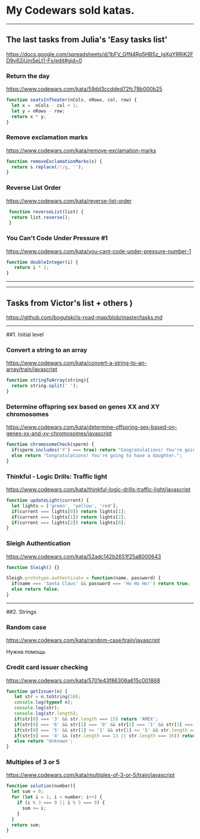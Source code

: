 # My Codewars sold katas.

---
## The last tasks from Julia's 'Easy tasks list'
https://docs.google.com/spreadsheets/d/1bFV_GfN4Rg5HB5z_IgXgYRRiK2FD9v62jUm5eLt1-Fs/edit#gid=0


### Return the day
https://www.codewars.com/kata/59dd3ccdded72fc78b000b25
```javascript
function seatsInTheater(nCols, nRows, col, row) {
  let x =  nCols - col + 1;
  let y = nRows - row;
  return x * y;
}
```

### Remove exclamation marks
https://www.codewars.com/kata/remove-exclamation-marks
```javascript
function removeExclamationMarks(s) {
  return s.replace(/!/g, '');
}
```

### Reverse List Order
https://www.codewars.com/kata/reverse-list-order
```javascript
 function reverseList(list) {
  return list.reverse();
 }
```

### You Can't Code Under Pressure #1
https://www.codewars.com/kata/you-cant-code-under-pressure-number-1
```javascript
function doubleInteger(i) {
   return i * 2;
}
```
---

---

## Tasks from Victor's list + others )
https://github.com/bogutski/js-road-map/blob/master/tasks.md

---
##1. Initial level

### Convert a string to an array
https://www.codewars.com/kata/convert-a-string-to-an-array/train/javascript
```javascript
function stringToArray(string){
  return string.split(' ');
}
```

### Determine offspring sex based on genes XX and XY chromosomes
https://www.codewars.com/kata/determine-offspring-sex-based-on-genes-xx-and-xy-chromosomes/javascript
```javascript
function chromosomeCheck(sperm) {
  if(sperm.includes('Y') === true) return "Congratulations! You're going to have a son.";
  else return "Congratulations! You're going to have a daughter.";
}
```

### Thinkful - Logic Drills: Traffic light
https://www.codewars.com/kata/thinkful-logic-drills-traffic-light/javascript
```javascript
function updateLight(current) {
  let lights = ['green', 'yellow', 'red'];
  if(current === lights[0]) return lights[1];
  if(current === lights[1]) return lights[2];
  if(current === lights[2]) return lights[0];
}
```

### Sleigh Authentication
https://www.codewars.com/kata/52adc142b2651f25a8000643
```javascript
function Sleigh() {}

Sleigh.prototype.authenticate = function(name, password) {
  if(name === 'Santa Claus' && password === 'Ho Ho Ho!') return true;
  else return false;
}
```
---
##2. Strings

### Random case
https://www.codewars.com/kata/random-case/train/javascript

Нужна помощь

### Credit card issuer checking
https://www.codewars.com/kata/5701e43f86306a615c001868
```javascript
function getIssuer(n) {
   let str = n.toString(10);
   console.log(typeof n);
   console.log(str);
   console.log(str.length);
   if(str[0] === '3' && str.length === 15) return 'AMEX';
   if(str[0] === '6' && str[1] === '0' && str[2] === '1' && str[3] === '1' && str.length === 16) return 'Discover';
   if(str[0] === '5' && str[1] >= '1' && str[1] <= '5' && str.length === 16) return 'Mastercard';  
   if(str[0] === '4' && (str.length === 13 || str.length === 16)) return 'VISA'; 
   else return 'Unknown';
}
```
### Multiples of 3 or 5
https://www.codewars.com/kata/multiples-of-3-or-5/train/javascript
```javascript
function solution(number){
  let sum = 0;
  for (let i = 1; i < number; i++) {
    if (i % 3 === 0 || i % 5 === 0) {
      sum += i;
    }
  }
  return sum;
}
```

